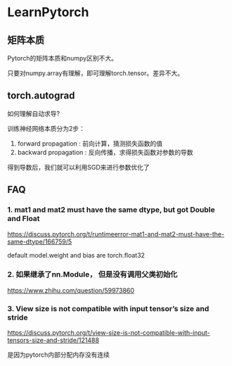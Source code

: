 # LearnPytorch

## 矩阵本质
Pytorch的矩阵本质和numpy区别不大。

只要对numpy.array有理解，即可理解torch.tensor。差异不大。

## torch.autograd
如何理解自动求导?

训练神经网络本质分为2步：
1. forward propagation : 前向计算，猜测损失函数的值
2. backward propagation : 反向传播，求得损失函数对参数的导数

得到导数后，我们就可以利用SGD来进行参数优化了


## FAQ

### 1. mat1 and mat2 must have the same dtype, but got Double and Float
https://discuss.pytorch.org/t/runtimeerror-mat1-and-mat2-must-have-the-same-dtype/166759/5

default model.weight and bias are torch.float32

### 2. 如果继承了nn.Module， 但是没有调用父类初始化

https://www.zhihu.com/question/59973860

### 3. View size is not compatible with input tensor’s size and stride

https://discuss.pytorch.org/t/view-size-is-not-compatible-with-input-tensors-size-and-stride/121488

是因为pytorch内部分配内存没有连续